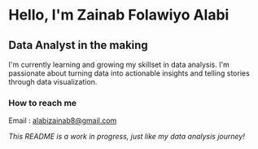 # Hello, I'm Zainab Folawiyo Alabi

## Data Analyst in the making
I'm currently learning and growing my skillset in data analysis. I'm passionate about turning data into actionable insights and telling stories through data visualization.

### How to reach me
Email : alabizainab8@gmail.com

*This README is a work in progress, just like my data analysis journey!*


